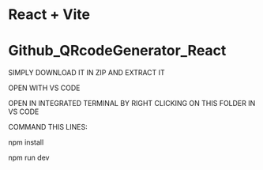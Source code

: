 # React + Vite


<h1>  G i t h u b _ Q R c o d e G e n e r a t o r _ R e a c t </h1>


SIMPLY DOWNLOAD IT IN ZIP AND EXTRACT IT

OPEN WITH VS CODE

OPEN IN INTEGRATED TERMINAL BY RIGHT CLICKING ON THIS FOLDER IN VS CODE

COMMAND THIS LINES:

npm install

npm run dev
 
 
